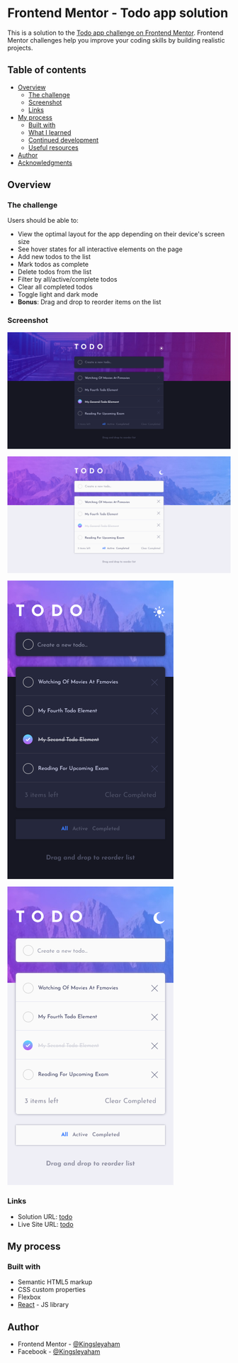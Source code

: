 # Frontend Mentor - Todo app solution

This is a solution to the [Todo app challenge on Frontend Mentor](https://www.frontendmentor.io/challenges/todo-app-Su1_KokOW). Frontend Mentor challenges help you improve your coding skills by building realistic projects.

## Table of contents

- [Overview](#overview)
  - [The challenge](#the-challenge)
  - [Screenshot](#screenshot)
  - [Links](#links)
- [My process](#my-process)
  - [Built with](#built-with)
  - [What I learned](#what-i-learned)
  - [Continued development](#continued-development)
  - [Useful resources](#useful-resources)
- [Author](#author)
- [Acknowledgments](#acknowledgments)

## Overview

### The challenge

Users should be able to:

- View the optimal layout for the app depending on their device's screen size
- See hover states for all interactive elements on the page
- Add new todos to the list
- Mark todos as complete
- Delete todos from the list
- Filter by all/active/complete todos
- Clear all completed todos
- Toggle light and dark mode
- **Bonus**: Drag and drop to reorder items on the list

### Screenshot

![desktop dark theme](./design/desktop-dark.png)

![desktop light theme](./design/desktop-light.png)

![mobile dark theme](./design/mobile-dark.png)

![mobile light theme](./design/mobile-light.png)

### Links

- Solution URL: [todo](https://kingsleyaham.github.io/todo)
- Live Site URL: [todo](https://kingsleyaham.github.io/todo)

## My process

### Built with

- Semantic HTML5 markup
- CSS custom properties
- Flexbox
- [React](https://reactjs.org/) - JS library

## Author

- Frontend Mentor - [@Kingsleyaham](https://www.frontendmentor.io/profile/Kingsleyaham)
- Facebook - [@Kingsleyaham](https://www.facebook.com/kingsley.aham.1)
